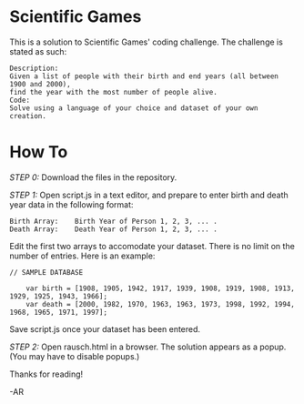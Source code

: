 # Scientific Games

This is a solution to Scientific Games' coding challenge. 
The challenge is stated as such:

    Description:
    Given a list of people with their birth and end years (all between 1900 and 2000),
    find the year with the most number of people alive.
    Code:
    Solve using a language of your choice and dataset of your own creation.

# How To

*STEP 0:* Download the files in the repository. 

*STEP 1:* Open script.js in a text editor, and prepare to enter birth and death year data in the following format:

    Birth Array:	Birth Year of Person 1, 2, 3, ... . 
    Death Array:	Death Year of Person 1, 2, 3, ... . 

   Edit the first two arrays to accomodate your dataset.
   There is no limit on the number of entries. Here is an example:

    // SAMPLE DATABASE
  
        var birth = [1908, 1905, 1942, 1917, 1939, 1908, 1919, 1908, 1913, 1929, 1925, 1943, 1966];
        var death = [2000, 1982, 1970, 1963, 1963, 1973, 1998, 1992, 1994, 1968, 1965, 1971, 1997];
  
   Save script.js once your dataset has been entered.  

*STEP 2:* Open rausch.html in a browser. The solution appears as a popup. (You may have to disable popups.)

Thanks for reading!

-AR
